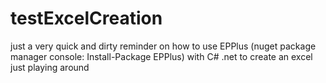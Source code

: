 # testExcelCreation
just a very quick and dirty reminder on how to use
EPPlus (nuget package manager console: Install-Package EPPlus)
with C# .net to create an excel
just playing around
